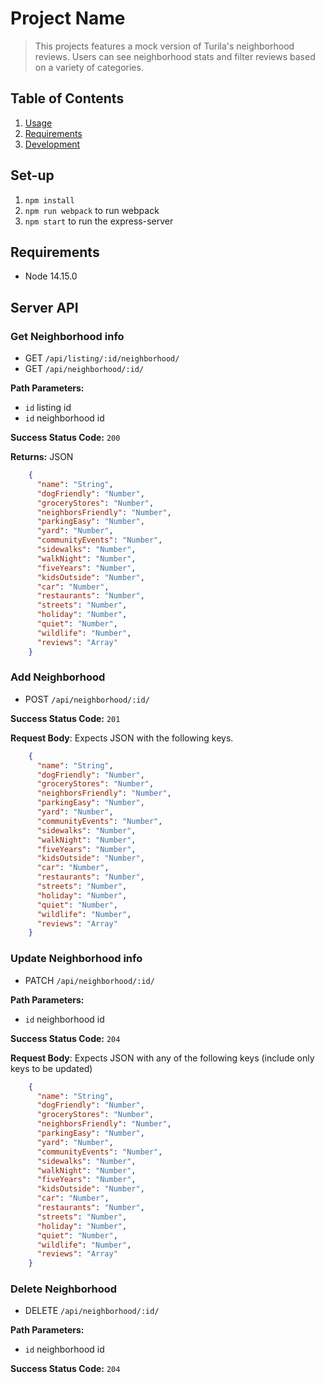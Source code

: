 # Project Name

> This projects features a mock version of Turila's neighborhood reviews. Users can see neighborhood stats and filter reviews based on a variety of categories.


## Table of Contents

1. [Usage](#Usage)
1. [Requirements](#requirements)
1. [Development](#development)

## Set-up

1. `npm install`
2. `npm run webpack` to run webpack
3. `npm start` to run the express-server

## Requirements

- Node 14.15.0

## Server API

### Get Neighborhood info
  * GET `/api/listing/:id/neighborhood/`
  * GET `/api/neighborhood/:id/`

**Path Parameters:**
  * `id` listing id
  * `id` neighborhood id

**Success Status Code:** `200`

**Returns:** JSON

```json
    {
      "name": "String",
      "dogFriendly": "Number",
      "groceryStores": "Number",
      "neighborsFriendly": "Number",
      "parkingEasy": "Number",
      "yard": "Number",
      "communityEvents": "Number",
      "sidewalks": "Number",
      "walkNight": "Number",
      "fiveYears": "Number",
      "kidsOutside": "Number",
      "car": "Number",
      "restaurants": "Number",
      "streets": "Number",
      "holiday": "Number",
      "quiet": "Number",
      "wildlife": "Number",
      "reviews": "Array"
    }
```

### Add Neighborhood
  * POST `/api/neighborhood/:id/`

**Success Status Code:** `201`

**Request Body**: Expects JSON with the following keys.

```json
    {
      "name": "String",
      "dogFriendly": "Number",
      "groceryStores": "Number",
      "neighborsFriendly": "Number",
      "parkingEasy": "Number",
      "yard": "Number",
      "communityEvents": "Number",
      "sidewalks": "Number",
      "walkNight": "Number",
      "fiveYears": "Number",
      "kidsOutside": "Number",
      "car": "Number",
      "restaurants": "Number",
      "streets": "Number",
      "holiday": "Number",
      "quiet": "Number",
      "wildlife": "Number",
      "reviews": "Array"
    }
```


### Update Neighborhood info
  * PATCH `/api/neighborhood/:id/`

**Path Parameters:**
  * `id` neighborhood id

**Success Status Code:** `204`

**Request Body**: Expects JSON with any of the following keys (include only keys to be updated)

```json
    {
      "name": "String",
      "dogFriendly": "Number",
      "groceryStores": "Number",
      "neighborsFriendly": "Number",
      "parkingEasy": "Number",
      "yard": "Number",
      "communityEvents": "Number",
      "sidewalks": "Number",
      "walkNight": "Number",
      "fiveYears": "Number",
      "kidsOutside": "Number",
      "car": "Number",
      "restaurants": "Number",
      "streets": "Number",
      "holiday": "Number",
      "quiet": "Number",
      "wildlife": "Number",
      "reviews": "Array"
    }
```

### Delete Neighborhood
  * DELETE `/api/neighborhood/:id/`

**Path Parameters:**
  * `id` neighborhood id

**Success Status Code:** `204`